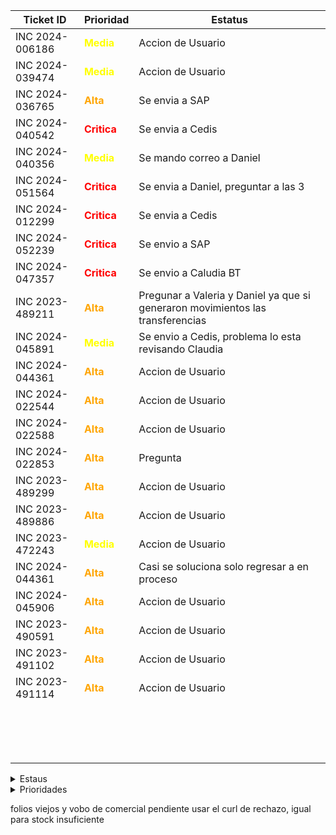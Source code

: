| Ticket ID | Prioridad | Estatus     |
|-----------|------------------|------------|
| INC 2024-006186 | <span style="color:yellow">**Media**</span> | Accion de Usuario |
| INC 2024-039474 | <span style="color:yellow">**Media**</span> | Accion de Usuario |
| INC 2024-036765 | <span style="color:orange">**Alta**</span> | Se envia a SAP |
| INC 2024-040542 | <span style="color:red">**Critica**</span> | Se envia a Cedis |
| INC 2024-040356 | <span style="color:yellow">**Media**</span>  | Se mando correo a Daniel |
| INC 2024-051564 | <span style="color:red">**Critica**</span> | Se envia a Daniel, preguntar a las 3 |
| INC 2024-012299 | <span style="color:red">**Critica**</span> | Se envia a Cedis |
| INC 2024-052239 | <span style="color:red">**Critica**</span> | Se envio a SAP |
| INC 2024-047357 | <span style="color:red">**Critica**</span> | Se envio a Caludia BT |
| INC 2023-489211 | <span style="color:orange">**Alta**</span> | Pregunar a Valeria y Daniel ya que si generaron movimientos las transferencias |
| INC 2024-045891 | <span style="color:yellow">**Media**</span>  | Se envio a Cedis, problema lo esta revisando Claudia |
| INC 2024-044361 | <span style="color:orange">**Alta**</span> | Accion de Usuario  |
| INC 2024-022544 | <span style="color:orange">**Alta**</span> | Accion de Usuario |
| INC 2024-022588 | <span style="color:orange">**Alta**</span> | Accion de Usuario |
| INC 2024-022853 | <span style="color:orange">**Alta**</span> | Pregunta |
| INC 2023-489299 | <span style="color:orange">**Alta**</span> | Accion de Usuario |
| INC 2023-489886 | <span style="color:orange">**Alta**</span> | Accion de Usuario |
| INC 2023-472243 | <span style="color:yellow">**Media**</span> | Accion de Usuario |
| INC 2024-044361 | <span style="color:orange">**Alta**</span> | Casi se soluciona solo regresar a en proceso |
| INC 2024-045906 | <span style="color:orange">**Alta**</span> | Accion de Usuario |
| INC 2023-490591 | <span style="color:orange">**Alta**</span> | Accion de Usuario |
| INC 2023-491102 | <span style="color:orange">**Alta**</span> | Accion de Usuario |
| INC 2023-491114 | <span style="color:orange">**Alta**</span> | Accion de Usuario |
|  |  |  |
|  |  |  |
|  |  |  |
|  |  |  |
|  |  |  |
|  |  |  |
|  |  |  |
|  |  |  |
|  |  |  |
|  |  |  |
|  |  |  |
|  |  |  |
|  |  |  |
|  |  |  |
|  |  |  |
|  |  |  |


<details>
  <summary>Estaus</summary>
  
  | Ticket ID | Descripción del Problema                                       |
  |-----------|-----------------------------------------------------------------|
  | <span style="color:red">**Cerrada**</span> | Se finalizo el ticket  |
  | <span style="color:green">**VoBo**</span> | Esperando el visto bueno del usuario  |
  | En proceso       | Error al procesar pago de factura |
  | Accion de Usuario | Esperando mas informacion por parte del usuario ya sea datos o anexar imagenes o pdf|
  | Pregunta a Valeria | Duda que me hace falta comprender del todo sobre el caso |
  | Pregunta a Daniel | Dudas que le mando a Daniel por correo |
  | Enviado a Claudia | Casos que se le envian a Claudia para su atencion |
  | Enviado a Daniel | Casos que se le envian a Daniel para su atencion  |
  | Junta de las 3 | Dudas que se preguntan a Daniel en la junta |
  | Anexar VoBo | Falta que el usuario anexe el visto bueno |
  | No he resuelto de este tipo | Hace fala explicacion de casos que no he atendido |
  | Falta documentacion | Casos de los cuales no se ha generado o la documentacion no esta explicada del todo bien |
  | Reasignado |  |

</details>

<details>
  <summary>Prioridades</summary>
  
  | Prioridad | Descripción                                   |
  |-----------|-----------------------------------------------------------------|
  | <span style="color:red">**Critica**</span> | Tickets de mayo importancia y con los cuales contamos con poco tiempo para atender|
  | <span style="color:orange">**Alta**</span> | Tickets que son importantes pero pueden esperar si hay demaciados Criticos |
  | <span style="color:yellow">**Media**</span> | Tickets con importancia pero suelen poder esperar dias |
  | <span style="color:blue">**Baja**</span> | Tikects de menor importancia y que por lo regular se antienden al final |
</details>



folios viejos y vobo de comercial pendiente usar el curl de rechazo, igual para stock insuficiente